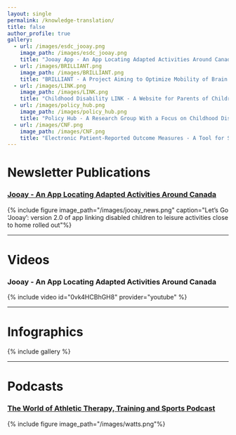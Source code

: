 ```yaml
---
layout: single
permalink: /knowledge-translation/
title: false
author_profile: true
gallery:
  - url: /images/esdc_jooay.png
    image_path: /images/esdc_jooay.png
    title: "Jooay App - An App Locating Adapted Activities Around Canada"
  - url: /images/BRILLIANT.png
    image_path: /images/BRILLIANT.png
    title: "BRILLIANT - A Project Aiming to Optimize Mobility of Brain Injury Patients"
  - url: /images/LINK.png
    image_path: /images/LINK.png
    title: "Childhood Disability LINK - A Website for Parents of Children With Disabilities"
  - url: /images/policy_hub.png
    image_path: /images/policy_hub.png
    title: "Policy Hub - A Research Group With a Focus on Childhood Disability Policy"
  - url: /images/CNF.png
    image_path: /images/CNF.png
    title: "Electronic Patient-Reported Outcome Measures - A Tool for Spinal Cord Injury Patients"
---
```


# Newsletter Publications

### [Jooay - An App Locating Adapted Activities Around Canada](https://publications.mcgill.ca/medenews/2018/11/16/lets-go-jooay-version-2-0-of-app-linking-disabled-children-to-leisure-activities-close-to-home-rolled-out/)
{% include figure image_path="/images/jooay_news.png" caption="Let’s Go ‘Jooay’: version 2.0 of app linking disabled children to leisure activities close to home rolled out"%}

------

# Videos

### Jooay - An App Locating Adapted Activities Around Canada<br/>
{% include video id="0vk4HCBhGH8" provider="youtube" %}

------

# Infographics

{% include gallery %}

------

# Podcasts

### [The World of Athletic Therapy, Training and Sports Podcast](https://www.facebook.com/thewattspodcast/)
{% include figure image_path="/images/watts.png"%}